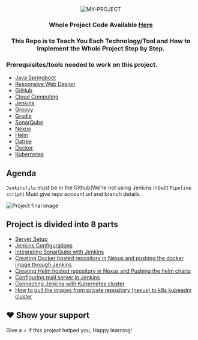 <div align="center">

![MY-PROJECT](https://user-images.githubusercontent.com/58173938/206105042-1ffb6be9-8ed0-4d86-8bb0-bba1415f45ee.png)

### Whole Project Code Available [Here](https://github.com/Krishnamohan-Yerrabilli/Java_Gradle_Responsive_Website)

### This Repo is to Teach You Each Technology/Tool and How to Implement the Whole Project Step by Step.

</div> 

### Prerequisites/tools needed to work on this project. 

- [Java Springboot](https://spring.io/guides/gs/spring-boot/) 
- [Responsive Web Design](https://scrimba.com/learn/responsive)
- [GitHub](https://skills.github.com/)
- [Cloud Computing](https://blog.kubesimplify.com/cloud-computing)
- [Jenkins](https://blog.kubesimplify.com/introduction-to-jenkins)
- [Groovy](https://www.jenkins.io/doc/book/pipeline/getting-started/)
- [Gradle](https://www.vogella.com/tutorials/GradleTutorial/article.html)
- [SonarQube](https://vegastack.com/blog/why-sonarqube-an-introduction-to-sonarqube-and-its-benefits/) 
- [Nexus](https://blog.sonatype.com/how-to-get-started-with-nexus-repository-manager-oss)
- [Helm](https://youtu.be/5_J7RWLLVeQ) 
- [Datree](https://youtu.be/aqiOyXPPadk)
- [Docker](https://youtu.be/17Bl31rlnRM)
- [Kubernetes](https://github.com/Krishnamohan-Yerrabilli/Kubernetes-hands-on) 

## Agenda

`Jenkinsfile` must be in the Github(We're not using Jenkins inbuilt `Pipeline script`)
Must give repo account url and branch details.

![Project final image](https://user-images.githubusercontent.com/58173938/206338641-ad068a06-bd7a-4dfd-b052-457449242e8a.png)

## Project is divided into 8 parts

- [Server Setup](https://github.com/Krishnamohan-Yerrabilli/Deploying_Java_Responsive_Website_on_Kubernetes_Cluster_Using_Jenkins_CI-CD_Pipeline/tree/main/Server%20Setup)
- [Jenkins Configurations]()
- [Integrating SonarQube with Jenkins]()
- [Creating Docker hosted repository in Nexus and pushing the docker image through Jenkins]()
- [Creating Helm hosted repository in Nexus and Pushing the helm charts]()
- [Configuring mail server in Jenkins]()
- [Connecting Jenkins with Kubernetes cluster]()
- [How to pull the images from private repository (nexus) to k8s kubeadm cluster]()

## ❤ Show your support

Give a ⭐️ if this project helped you, Happy learning!
